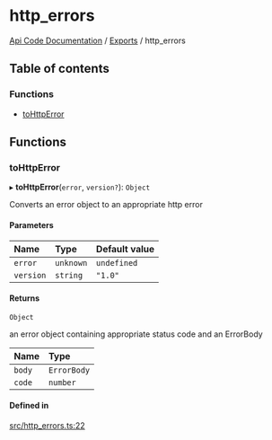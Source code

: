 # http\_errors
 
[Api Code Documentation](../README.md) / [Exports](../modules.md) / http\_errors

## Table of contents

### Functions

- [toHttpError](http_errors.md#tohttperror)

## Functions

### toHttpError

▸ **toHttpError**(`error`, `version?`): `Object`

Converts an error object to an appropriate http error

#### Parameters

| Name | Type | Default value |
| :------ | :------ | :------ |
| `error` | `unknown` | `undefined` |
| `version` | `string` | `"1.0"` |

#### Returns

`Object`

an error object containing appropriate status code and an ErrorBody

| Name | Type |
| :------ | :------ |
| `body` | `ErrorBody` |
| `code` | `number` |

#### Defined in

[src/http_errors.ts:22](https://github.com/openkfw/TruBudget/blob/e3c318d/api/src/http_errors.ts#L22)
